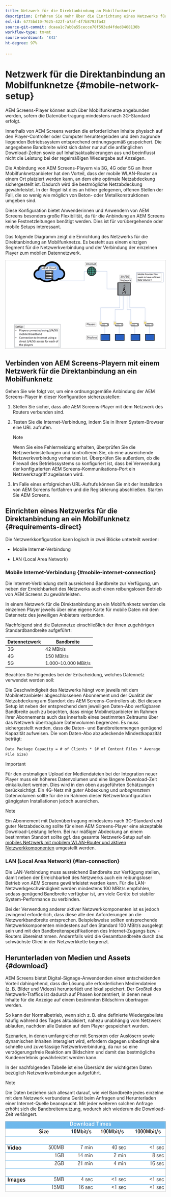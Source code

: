 ```yaml
---
title: Netzwerk für die Direktanbindung an Mobilfunknetze
description: Erfahren Sie mehr über die Einrichtung eines Netzwerks für die Direktanbindung an ein Mobilfunknetz in AEM Screens.
exl-id: 6775bd10-7625-422f-a7af-4f7b8793fa42
source-git-commit: dcaaa1c7ab0a55cecce70f593ed4fded8468130b
workflow-type: tm+mt
source-wordcount: '843'
ht-degree: 97%

---
```


# Netzwerk für die Direktanbindung an Mobilfunknetze {#mobile-network-setup}

AEM Screens-Player können auch über Mobilfunknetze angebunden werden, sofern die Datenübertragung mindestens nach 3G-Standard erfolgt.

Innerhalb von AEM Screens werden die erforderlichen Inhalte physisch auf den Player-Controller oder Computer heruntergeladen und dem zugrunde liegenden Betriebssystem entsprechend ordnungsgemäß gespeichert. Die angegebene Bandbreite wirkt sich daher nur auf die anfänglichen Download-Zeiten sowie auf Inhaltsaktualisierungen aus und beeinflusst nicht die Leistung bei der regelmäßigen Wiedergabe auf Anzeigen.

Die Anbindung von AEM Screens-Playern via 3G, 4G oder 5G an Ihren Mobilfunknetzanbieter hat den Vorteil, dass der mobile WLAN-Router an einem Ort platziert werden kann, an dem eine optimale Netzabdeckung sichergestellt ist. Dadurch wird die bestmögliche Netzabdeckung gewährleistet. In der Regel ist dies an höher gelegenen, offenen Stellen der Fall, die so wenig wie möglich von Beton- oder Metallkonstruktionen umgeben sind.

Diese Konfiguration bietet Anwenderinnen und Anwendern von AEM Screens besonders große Flexibilität, da für die Anbindung an AEM Screens keine Festnetzleitungen benötigt werden. Dies ist für vorübergehende oder mobile Setups interessant.

Das folgende Diagramm zeigt die Einrichtung des Netzwerks für die Direktanbindung an Mobilfunknetze. Es besteht aus einem einzigen Segment für die Netzwerkverbindung und der Verbindung der einzelnen Player zum mobilen Datennetzwerk.

![](/help/using/assets/direct-mobile-1.png)

## Verbinden von AEM Screens-Playern mit einem Netzwerk für die Direktanbindung an ein Mobilfunknetz

Gehen Sie wie folgt vor, um eine ordnungsgemäße Anbindung der AEM Screens-Player in dieser Konfiguration sicherzustellen:

1. Stellen Sie sicher, dass alle AEM Screens-Player mit dem Netzwerk des Routers verbunden sind.

1. Testen Sie die Internet-Verbindung, indem Sie in Ihrem System-Browser eine URL aufrufen.

   >[!NOTE]
   >Wenn Sie eine Fehlermeldung erhalten, überprüfen Sie die Netzwerkeinstellungen und kontrollieren Sie, ob eine ausreichende Netzwerkverbindung vorhanden ist. Überprüfen Sie außerdem, ob die Firewall des Betriebssystems so konfiguriert ist, dass bei Verwendung der konfigurierten AEM Screens-Kommunikations-Port ein Netzwerkzugriff zugelassen wird.

1. Im Falle eines erfolgreichen URL-Aufrufs können Sie mit der Installation von AEM Screens fortfahren und die Registrierung abschließen. Starten Sie AEM Screens.

## Einrichten eines Netzwerks für die Direktanbindung an ein Mobilfunknetz {#requirements-direct}

Die Netzwerkkonfiguration kann logisch in zwei Blöcke unterteilt werden:

* Mobile Internet-Verbindung

* LAN (Local Area Network)

### Mobile Internet-Verbindung {#mobile-internet-connection}

Die Internet-Verbindung stellt ausreichend Bandbreite zur Verfügung, um neben der Erreichbarkeit des Netzwerks auch einen reibungslosen Betrieb von AEM Screens zu gewährleisten.

In einem Netzwerk für die Direktanbindung an ein Mobilfunknetz werden die einzelnen Player jeweils über eine eigene Karte für mobile Daten mit dem Datennetz des jeweiligen Anbieters verbunden.

Nachfolgend sind die Datennetze einschließlich der ihnen zugehörigen Standardbandbreite aufgeführt:

| Datennetzwerk | Bandbreite |
|--- |--- |
| 3G | 42 MBit/s |
| 4G | 150 MBit/s |
| 5G | 1.000–10.000 MBit/s |

Beachten Sie Folgendes bei der Entscheidung, welches Datennetz verwendet werden soll:

Die Geschwindigkeit des Netzwerks hängt vom jeweils mit dem Mobilnetzanbieter abgeschlossenen Abonnement und der Qualität der Netzabdeckung am Standort des AEM Screens-Controllers ab.
Bei diesem Setup ist neben der entsprechend dem jeweiligen Daten-Abo verfügbaren Bandbreite auch zu beachten, dass einige Mobilnetzanbieter im Rahmen ihrer Abonnements auch das innerhalb eines bestimmten Zeitraums über das Netzwerk übertragbare Datenvolumen begrenzen. Es muss sichergestellt werden, dass die Daten- und Bandbreitenmengen genügend Kapazität aufweisen.
Die vom Daten-Abo abzudeckende Mindestkapazität beträgt:

`Data Package Capacity = # of Clients * (# of Content Files * Average File Size)`


>[!IMPORTANT]
>Für den erstmaligen Upload der Mediendateien bei der Integration neuer Player muss ein höheres Datenvolumen und eine längere Download-Zeit einkalkuliert werden. Dies wird in den oben ausgeführten Schätzungen berücksichtigt. Ein 4G-Netz mit *guter* Abdeckung und *unbegrenztem* Datenvolumen sollte für die im Rahmen dieser Netzwerkkonfiguration gängigsten Installationen jedoch ausreichen.

>[!NOTE]
>Ein Abonnement mit Datenübertragung mindestens nach 3G-Standard und guter Netzabdeckung sollte für einen AEM Screens-Player eine akzeptable Download-Leistung liefern. Bei nur mäßiger Abdeckung an einem bestimmten Standort sollte ggf. das gesamte Netzwerk-Setup auf ein [mobiles Netzwerk mit mobilem WLAN-Router und aktiven Netzwerkkomponenten](/help/using/mobile-network-router.md) umgestellt werden.


### LAN (Local Area Network) {#lan-connection}

Die LAN-Verbindung muss ausreichend Bandbreite zur Verfügung stellen, damit neben der Erreichbarkeit des Netzwerks auch ein reibungsloser Betrieb von AEM Screens gewährleistet werden kann. Für die LAN-Netzwerkgeschwindigkeit werden mindestens 100 MBit/s empfohlen, sodass genügend Bandbreite verfügbar ist, um viele Geräte bei stabiler System-Performance zu verbinden.

Bei der Verwendung anderer aktiver Netzwerkkomponenten ist es jedoch zwingend erforderlich, dass diese alle den Anforderungen an die Netzwerkbandbreite entsprechen. Beispielsweise sollten entsprechende Netzwerkkomponenten mindestens auf den Standard 100 MBit/s ausgelegt sein und mit den Bandbreitenspezifikationen des Internet-Zugangs bzw. -Routers übereinstimmen. Andernfalls wird die Gesamtbandbreite durch das schwächste Glied in der Netzwerkkette begrenzt.

## Herunterladen von Medien und Assets {#download}

AEM Screens bietet Digital-Signage-Anwendenden einen entscheidenden Vorteil dahingehend, dass die Lösung alle erforderlichen Mediendateien (z. B. Bilder und Videos) herunterlädt und lokal speichert. Der Großteil des Netzwerk-Traffics ist dadurch auf Phasen konzentriert, in denen neue Inhalte für die Anzeige auf einem bestimmten Bildschirm übertragen werden.

So kann der Normalbetrieb, wenn sich z. B. eine definierte Wiedergabeliste häufig während des Tages aktualisiert, nahezu unabhängig vom Netzwerk ablaufen, nachdem alle Dateien auf dem Player gespeichert wurden.

Szenarien, in denen umfangreicher mit Sensoren oder Auslösern sowie dynamischen Inhalten interagiert wird, erfordern dagegen unbedingt eine schnelle und zuverlässige Netzwerkverbindung, da nur so eine verzögerungsfreie Reaktion am Bildschirm und damit das bestmögliche Kundenerlebnis gewährleistet werden kann.

In der nachfolgenden Tabelle ist eine Übersicht der wichtigsten Daten bezüglich Netzwerkverbindungen aufgeführt.

>[!NOTE]
>
>Die Daten beziehen sich allesamt darauf, wie viel Bandbreite jedes einzelne mit dem Netzwerk verbundene Gerät beim Anfragen und Herunterladen einer Internet-Quelle beansprucht. Mit jeder weiteren solchen Anfrage erhöht sich die Bandbreitennutzung, wodurch sich wiederum die Download-Zeit verlängert.

![](/help/using/assets/download-times-mobile.png)
